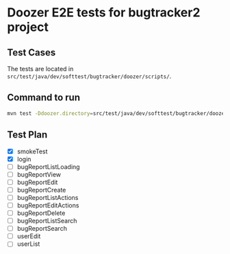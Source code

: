 # Doozer E2E tests for bugtracker2 project

## Test Cases

The tests are located in `src/test/java/dev/softtest/bugtracker/doozer/scripts/`.

## Command to run

```sh
mvn test -Ddoozer.directory=src/test/java/dev/softtest/bugtracker/doozer/scripts/
```

## Test Plan

- [x] smokeTest
- [x] login
- [ ] bugReportListLoading
- [ ] bugReportView
- [ ] bugReportEdit
- [ ] bugReportCreate
- [ ] bugReportListActions
- [ ] bugReportEditActions
- [ ] bugReportDelete
- [ ] bugReportListSearch
- [ ] bugReportSearch
- [ ] userEdit
- [ ] userList

